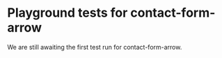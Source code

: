 # Playground tests for contact-form-arrow
We are still awaiting the first test run for contact-form-arrow.
